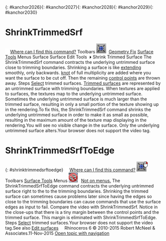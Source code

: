 ---
---

{: #kanchor2026}{: #kanchor2027}{: #kanchor2028}{: #kanchor2029}{: #kanchor2030}
# ShrinkTrimmedSrf
 [![images/transparent.gif](images/transparent.gif)Where can I find this command?](javascript:void(0);) Toolbars
![images/shrinktrimmedsrf.png](images/shrinktrimmedsrf.png) [Geometry Fix](geometry-fix-toolbar.html)  [Surface Tools](surface-tools-toolbar.html) 
Menus
Surface
Surface Edit Tools![images/menuarrow.gif](images/menuarrow.gif)
Shrink Trimmed Surface
The ShrinkTrimmedSrf command contracts the underlying untrimmed surface close to trimming boundaries.
Shrinking a surface is like [extending](extendsrf.html) smoothly, only backwards. [knot](knot.html) of full multiplicity are added where you want the surface to be cut off. Then the remaining [control points](controlpoint.html) are thrown away.
Steps
 [Select](select-objects.html) trimmed surfaces. [Trimmed surfaces](trim.html) are represented by an untrimmed surface with trimming boundaries. When textures are applied to surfaces, the textures map to the underlying untrimmed surface. Sometimes the underlying untrimmed surface is much larger than the trimmed surface, resulting in only a small portion of the texture showing up in the rendering.To fix this, the ShrinkTrimmedSrf command shrinks the underlying untrimmed surface in order to make it as small as possible, resulting in the maximum amount of the texture map displaying in the rendering.You will see no visible change in the surface. Only the underlying untrimmed surface alters.Your browser does not support the video tag.
# ShrinkTrimmedSrfToEdge
{: #shrinktrimmedsrftoedge}
 [![images/transparent.gif](images/transparent.gif)Where can I find this command?](javascript:void(0);) ![images/shrinktrimmedsrftoedge.png](images/shrinktrimmedsrftoedge.png)Toolbars
 [Surface Tools](surface-tools-toolbar.html) 
Menus
![images/-no-menu-item.png](images/-no-menu-item.png) [Not on menus.](menuwhattodo.html) 
The ShrinkTrimmedSrfToEdge command contracts the underlying untrimmed surface right to the to the trimming boundaries.
Shrinking the trimmed surface can sometimes cause problems later since having the edges so close to the trimming boundaries can cause commands that use the surface edges as input to fail.
Compare the video with ShrinkTrimmedSrf. Notice in the close-ups that there is a tiny margin between the control points and the trimmed surface. This margin is eliminated with ShrinkTrimmedSrfToEdge.
Steps
 [Select](select-objects.html) trimmed surfaces.Your browser does not support the video tag.See also
 [Edit surfaces](sak-surfacetools.html) 
&#160;
&#160;
Rhinoceros 6 © 2010-2015 Robert McNeel &amp; Associates.11-Nov-2015
 [Open topic with navigation](shrinktrimmedsrf.html) 

